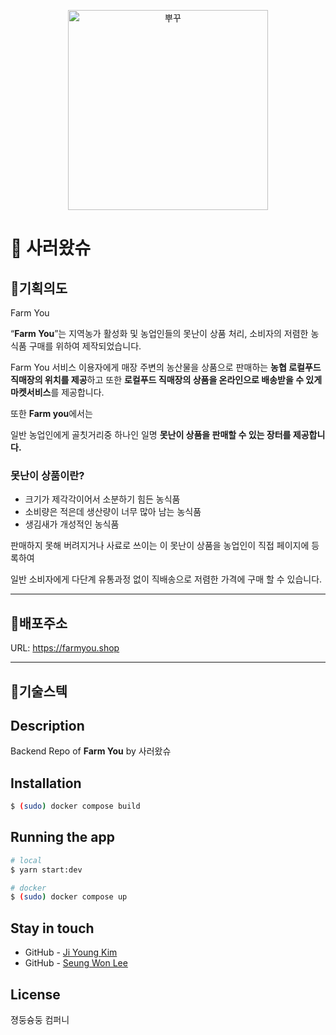<p align="center">
  <a href="https://farmback.shop/graphql" target="blank"><img src="https://user-images.githubusercontent.com/104861931/182094886-d720ff5c-94ee-49c6-89b8-a756f5b77972.jpg
" width="320" alt="뿌꾸" /></a>
</p>

# 🌽 사러왔슈

## 🍎**기획의도**

Farm You

“**Farm You**”는 지역농가 활성화 및 농업인들의 못난이 상품 처리, 소비자의 저렴한 농식품 구매를 위하여 제작되었습니다.

Farm You 서비스 이용자에게 매장 주변의 농산물을 상품으로 판매하는 **농협 로컬푸드 직매장의 위치를 제공**하고 또한 **로컬푸드 직매장의 상품을 온라인으로 배송받을 수 있게 마켓서비스**를 제공합니다.

또한 **Farm you**에서는

일반 농업인에게 골칫거리중 하나인 일명 **못난이 상품을 판매할 수 있는 장터를 제공합니다.**

### 못난이 상품이란?

-   크기가 제각각이어서 소분하기 힘든 농식품
-   소비량은 적은데 생산량이 너무 많아 남는 농식품
-   생김새가 개성적인 농식품

판매하지 못해 버려지거나 사료로 쓰이는 이 못난이 상품을 농업인이 직접 페이지에 등록하여

일반 소비자에게 다단계 유통과정 없이 직배송으로 저렴한 가격에 구매 할 수 있습니다.

<hr>

## 🍎배포주소

URL: https://farmyou.shop

<hr>

## 🍎기술스텍

## Description

Backend Repo of **Farm You** by 사러왔슈

## Installation

```bash
$ (sudo) docker compose build
```

## Running the app

```bash
# local
$ yarn start:dev

# docker
$ (sudo) docker compose up
```

## Stay in touch

-   GitHub - [Ji Young Kim](https://github.com/pukkuKim/)
-   GitHub - [Seung Won Lee](https://github.com/Yeongsin-ro/)

## License

졍둥슝둥 컴퍼니

<!--  -->
